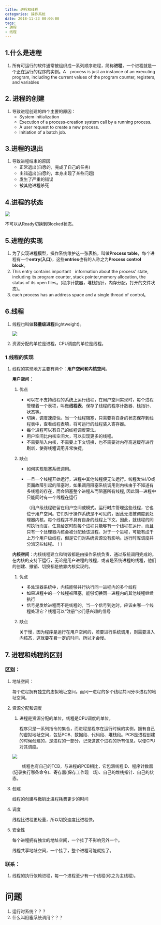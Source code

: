 ```yaml
---
title: 进程和线程
categories: 操作系统
date: 2018-11-23 00:00:00
tags:
- 进程
- 线程
---
```


## 1.什么是进程

1. 所有可运行的软件通常被组织成一系列顺序进程，简称**进程**，一个进程就是一个正在运行的程序的实例。A　process is just an instance of an executing program, including the current values of the program counter, registers, and variables

## 2. 进程的创建

1. 导致进程创建的四个主要的原因：
   * System initialization
   *  Execution of a process-creation system call by a running process.
   * A user request to create a new process.
   * Initiation of a batch job.

## 3.进程的退出

1. 导致进程结束的原因
   * 正常退出(自愿的，完成了自己的任务)
   * 出错退出(自愿的，本身出现了某些问题)
   * 发生了严重的错误
   * 被其他进程杀死

## 4.进程的状态

![](https://ws1.sinaimg.cn/large/00746wNnly1fy9s0h2qdqj30ff052aac.jpg)

不可以从Ready切换到Blocked状态。

## 5.进程的实现

1. 为了实现进程模型，操作系统维护这一张表格，叫做**Process table**，每个进程有一个**entry(入口)**，这些**entries**也有的人称之为**Process control block**。
2. This entry contains important　information about the process’ state, including its program counter, stack pointer,memory allocation, the status of its open files。(程序计数器，堆栈指针，内存分配，打开的文件状态)。
3. each process has an address space and a single thread of control。

## 6.线程

1. 线程也叫做**轻量级进程**(lightweight)。

   ![](https://ws1.sinaimg.cn/large/00746wNnly1fy9zubn5ylj30i006g3z6.jpg)

2. 资源分配的单位是进程，CPU调度的单位是线程。
### 1.线程的实现

1. 线程的实现地方主要有两个：**用户空间和内核空间**。

   **用户空间：**

   1. 优点

      * 可以在不支持线程的系统上运行线程，在用户空间实现时，每个进程管理着一个表项，叫做**线程表**，保存了线程的程序计数器、栈指针、状态等。
      * 切换，调度速度快。当一个线程阻塞，只需要将自身的状态保存到线程表中，查看线程表项，将可运行的线程装入寄存器。
      * 每个进程可以有自己的线程调度算法。
      * 用户空间比内核空间大，可以实现更多的线程。
      * 不需要陷入内核，不需要上下文切换，也不需要对内存高速缓存进行刷新，使得线程调用非常快捷。

   2. 缺点

      * 如何实现阻塞系统调用。

      * 一旦一个线程开始运行，进程中其他线程便无法运行。线程发生I/O或页面故障引起的阻塞时，如果调用阻塞系统调用则内核由于不知道有多线程的存在，而会阻塞整个进程从而阻塞所有线程, 因此同一进程中只能同时有一个线程在运行

        （用户级线程驻留在用户空间或模式。运行时库管理这些线程，它也位于用户空间。它们对于操作系统是不可见的，因此无法被调度到处理器内核。每个线程并不具有自身的线程上下文。因此，就线程的同时执行而言，任意给定时刻每个进程只能够有一个线程在运行，而且只有一个处理器内核会被分配给该进程。对于一个进程，可能有成千上万个用户级线程，但是它们对系统资源没有影响。运行时库调度并分派这些线程。！）

   **内核空间**：内核线程建立和销毁都是由操作系统负责、通过系统调用完成的。在内核的支持下运行，无论是用户进程的线程，或者是系统进程的线程，他们的创建、撤销、切换都是依靠内核实现的。

   1. 优点

      * 多处理器系统中，内核能够并行执行同一进程内的多个线程
      * 如果进程中的一个线程被阻塞，能够切换同一进程内的其他线程继续执行
      * 信号是发给进程而不是线程的，当一个信号到达时，应该由哪一个线程处理它？线程可以“注册”它们感兴趣的信号

   2. 缺点

      关于慢，因为程序是运行在用户空间的，若要进行系统调用，则需要进入内核态，这就要花费一定的时间，所以才会慢。

## 7. 进程和线程的区别

### 区别：

1. 地址空间：

   每个进程拥有独立的虚拟地址空间，而同一进程的多个线程共同分享进程的地址空间。

2. 资源分配和调度

   1. 进程是资源分配的单位，线程是CPU调度的单位。

      程序只是一系列指令的集合，而进程是程序在运行时候的实例，拥有自己的虚拟地址空间，包括PCB、数据段、代码段、堆栈段。PCB是进程创建的时候创建的，是进程的一部分，记录这这个进程的所有信息，以便CPU对其调度。

   ![](https://ws1.sinaimg.cn/large/00746wNnly1fyatmbmadhj30h70algmt.jpg)

   　   　线程也有自己的TCB，与进程的PCB相比，它包涵线程ID、程序计数器(记录执行哪条命令)、寄存器(保存工作现　场)、自己的堆栈指针、自己的状态。

3. 创建

   线程的创建与撤销比进程耗费更少的时间

4. 调度　

   线程比进程更轻量，所以切换速度比进程快。

5. 安全性

   每个进程拥有独立的地址空间，一个挂了不影响另外一个。

   线程共享地址空间，一个挂了，整个进程可能就挂了。

### 联系：

1. 线程的执行依赖进程，每一个进程至少有一个线程(称之为主线程)。

# 问题

1. 运行时系统？？？
2. 什么叫阻塞系统调用？？？

